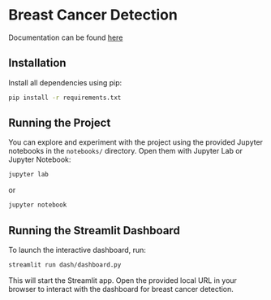# Breast Cancer Detection

Documentation can be found [here](https://deepwiki.com/danielanezd/breast_cancer_detection)

## Installation

Install all dependencies using pip:

```bash
pip install -r requirements.txt
```

## Running the Project

You can explore and experiment with the project using the provided Jupyter notebooks in the `notebooks/` directory. Open them with Jupyter Lab or Jupyter Notebook:

```bash
jupyter lab
```

or

```bash
jupyter notebook
```

## Running the Streamlit Dashboard

To launch the interactive dashboard, run:

```bash
streamlit run dash/dashboard.py
```

This will start the Streamlit app. Open the provided local URL in your browser to interact with the dashboard for breast cancer detection.
